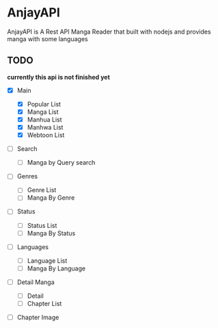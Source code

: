 # AnjayAPI

AnjayAPI is A Rest API Manga Reader that built with nodejs and provides manga with some languages

## TODO

**currently this api is not finished yet**

- [x] Main
    - [x] Popular List
    - [x] Manga List
    - [x] Manhua List
    - [x] Manhwa List
    - [x] Webtoon List

- [ ] Search
    - [ ] Manga by Query search

- [ ] Genres
    - [ ] Genre List
    - [ ] Manga By Genre

- [ ] Status
    - [ ] Status List
    - [ ] Manga By Status

- [ ] Languages
    - [ ] Language List
    - [ ] Manga By Language

- [ ] Detail Manga
    - [ ] Detail
    - [ ] Chapter List

- [ ] Chapter Image

